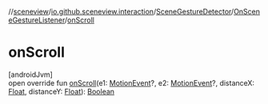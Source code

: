 //[sceneview](../../../../index.md)/[io.github.sceneview.interaction](../../index.md)/[SceneGestureDetector](../index.md)/[OnSceneGestureListener](index.md)/[onScroll](on-scroll.md)

# onScroll

[androidJvm]\
open override fun [onScroll](on-scroll.md)(e1: [MotionEvent](https://developer.android.com/reference/kotlin/android/view/MotionEvent.html)?, e2: [MotionEvent](https://developer.android.com/reference/kotlin/android/view/MotionEvent.html)?, distanceX: [Float](https://kotlinlang.org/api/latest/jvm/stdlib/kotlin/-float/index.html), distanceY: [Float](https://kotlinlang.org/api/latest/jvm/stdlib/kotlin/-float/index.html)): [Boolean](https://kotlinlang.org/api/latest/jvm/stdlib/kotlin/-boolean/index.html)
